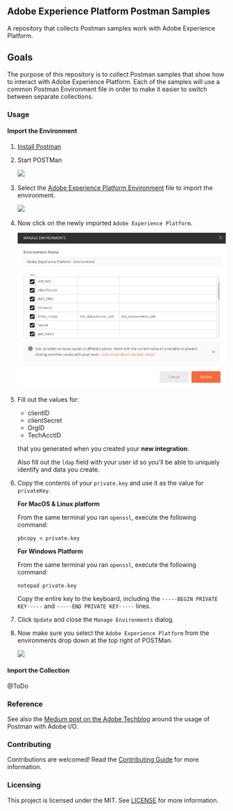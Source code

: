 ## Adobe Experience Platform Postman Samples

A repository that collects Postman samples work with Adobe Experience Platform.

## Goals

The purpose of this repository is to collect Postman samples that show how to interact with Adobe Experience Platform. Each of the samples will use a common Postman Environment file in order to make it easier to switch between separate collections.

### Usage

#### Import the Environment

1. [Install Postman](https://www.getpostman.com/apps)
1. Start POSTMan

   ![](/images/postman.png)

1. Select the [Adobe Experience Platform Environment](postman/Adobe%20Experience%20Platform.postman_environment.json) file to import the environment.

   ![](/images/postman_after_env_import.png)

1. Now click on the newly imported `Adobe Experience Platform`.

   ![](/images/postman_set_env.png)

1. Fill out the values for:

   - clientID
   - clientSecret
   - OrgID
   - TechAcctID

   that you generated when you created your **new integration**.

   Also fill out the `ldap` field with your user id so you'll be able to uniquely identify and data you create.

1. Copy the contents of your `private.key` and use it as the value for `privateKey`.

   **For MacOS & Linux platform**

   From the same terminal you ran `openssl`, execute the following command:

   ```shell
   pbcopy < private.key
   ```

   **For Windows Platform**

   From the same terminal you ran `openssl`, execute the following command:

   ```shell
   notepad private.key
   ```

   Copy the entire key to the keyboard, including the `-----BEGIN PRIVATE KEY-----` and `-----END PRIVATE KEY-----` lines.

1. Click `Update` and close the `Manage Environments` dialog.

1. Now make sure you select the `Adobe Experience Platform` from the environments drop down at the top right of POSTMan.

   ![](/images/postman_experience_platform_env.png)

#### Import the Collection

@ToDo

### Reference
See also the [Medium post on the Adobe Techblog](https://medium.com/adobetech/using-postman-for-jwt-authentication-on-adobe-i-o-7573428ffe7f) around the usage of Postman with Adobe I/O.
### Contributing

Contributions are welcomed! Read the [Contributing Guide](CONTRIBUTING.md) for more information.

### Licensing

This project is licensed under the MIT. See [LICENSE](LICENSE) for more information.
